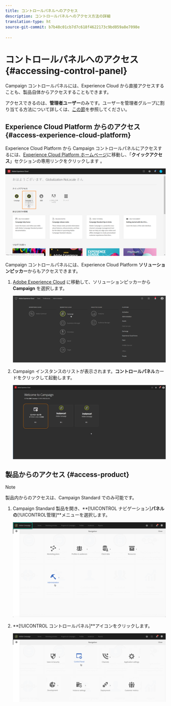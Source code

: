 ```yaml
---
title: コントロールパネルへのアクセス
description: コントロールパネルへのアクセス方法の詳細
translation-type: ht
source-git-commit: b7b48c01cb7d7c618f4622173c9bd059a8e7098e

---
```



# コントロールパネルへのアクセス {#accessing-control-panel}

Campaign コントロールパネルには、Experience Cloud から直接アクセスすることも、製品自体からアクセスすることもできます。

アクセスできるのは、**管理者ユーザー**&#x200B;のみです。ユーザーを管理者グループに割り当てる方法について詳しくは、[この節](../../discover/using/managing-permissions.md)を参照してください。

## Experience Cloud Platform からのアクセス{#access-experience-cloud-platform}

Experience Cloud Platform から Campaign コントロールパネルにアクセスするには、[Experience Cloud Platform ホームページ](https://amc.experiencecloud.adobe.com/)に移動し、「**クイックアクセス**」セクションの専用リンクをクリックします 。

![](assets/do-not-localize/quickaccess.png)

Campaign コントロールパネルには、Experience Cloud Platform **ソリューションピッカー**&#x200B;からもアクセスできます。

1. [Adobe Experience Cloud](https://amc.experiencecloud.adobe.com/) に移動して、ソリューションピッカーから **Campaign** を選択します。

   ![](assets/do-not-localize/control_panel_access1.png)

1. Campaign インスタンスのリストが表示されます。**コントロールパネル**&#x200B;カードをクリックして起動します。

   ![](assets/do-not-localize/control_panel_access2.png)

## 製品からのアクセス {#access-product}

>[!NOTE]
>
>製品内からのアクセスは、Campaign Standard でのみ可能です。

1. Campaign Standard 製品を開き、**[!UICONTROL ナビゲーション]**パネルの**[!UICONTROL &#x200B;管理]**メニューを選択します。

   ![](assets/control_panel_access3.png)

1. **[!UICONTROL コントロールパネル]**アイコンをクリックします。

   ![](assets/control_panel_access4.png)
